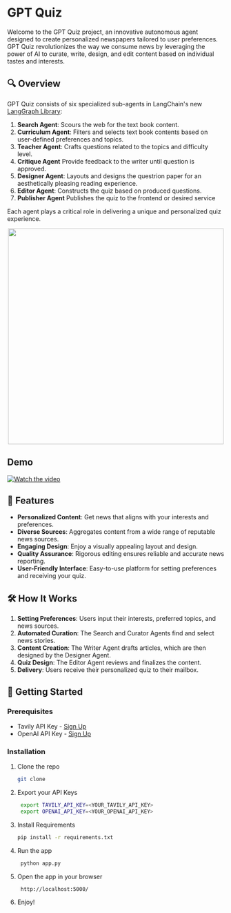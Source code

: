# GPT Quiz

Welcome to the GPT Quiz project, an innovative autonomous agent designed to create personalized newspapers tailored to user preferences. GPT Quiz revolutionizes the way we consume news by leveraging the power of AI to curate, write, design, and edit content based on individual tastes and interests.

## 🔍 Overview

GPT Quiz consists of six specialized sub-agents in LangChain's new [LangGraph Library](https://github.com/langchain-ai/langgraph):

1. **Search Agent**: Scours the web for the text book content.
2. **Curriculum Agent**: Filters and selects text book contents based on user-defined preferences and topics.
3. **Teacher Agent**: Crafts questions related to the topics and difficulty level.
4. **Critique Agent** Provide feedback to the writer until question is approved.
5. **Designer Agent**: Layouts and designs the questrion paper for an aesthetically pleasing reading experience.
6. **Editor Agent**: Constructs the quiz based on produced questions.
7. **Publisher Agent** Publishes the quiz to the frontend or desired service

Each agent plays a critical role in delivering a unique and personalized quiz experience.

<div align="center">
<img align="center" height="500" src="https://tavily-media.s3.amazonaws.com/gpt-quiz-architecture.png">
</div>


## Demo

[![Watch the video](https://www.loom.com/share/4c4da976ff784b8581f7d5cb6a48a8bb?sid=d547a455-59c6-46ef-90bb-14e3ba527fb8)](https://www.loom.com/share/4c4da976ff784b8581f7d5cb6a48a8bb?sid=d547a455-59c6-46ef-90bb-14e3ba527fb8)


## 🌟 Features

- **Personalized Content**: Get news that aligns with your interests and preferences.
- **Diverse Sources**: Aggregates content from a wide range of reputable news sources.
- **Engaging Design**: Enjoy a visually appealing layout and design.
- **Quality Assurance**: Rigorous editing ensures reliable and accurate news reporting.
- **User-Friendly Interface**: Easy-to-use platform for setting preferences and receiving your quiz.

## 🛠️ How It Works

1. **Setting Preferences**: Users input their interests, preferred topics, and news sources.
2. **Automated Curation**: The Search and Curator Agents find and select news stories.
3. **Content Creation**: The Writer Agent drafts articles, which are then designed by the Designer Agent.
4. **Quiz Design**: The Editor Agent reviews and finalizes the content.
5. **Delivery**: Users receive their personalized quiz to their mailbox.

## 🚀 Getting Started

### Prerequisites

- Tavily API Key - [Sign Up](https://tavily.com/)
- OpenAI API Key - [Sign Up](https://platform.openai.com/)

### Installation

1. Clone the repo
   ```sh
   git clone
    ```
2. Export your API Keys
   ```sh
    export TAVILY_API_KEY=<YOUR_TAVILY_API_KEY>
    export OPENAI_API_KEY=<YOUR_OPENAI_API_KEY>
    ```
3. Install Requirements
   ```sh
   pip install -r requirements.txt
   ```
4. Run the app
   ```sh
    python app.py
    ```
5. Open the app in your browser
   ```sh
    http://localhost:5000/
    ```
6. Enjoy!
